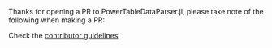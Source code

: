 Thanks for opening a PR to PowerTableDataParser.jl, please take note of the following when making a PR:

Check the [contributor guidelines](https://nrel-sienna.github.io/PowerTableDataParser.jl/stable/api/developer_guidelines/)
